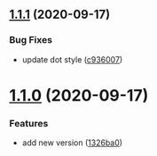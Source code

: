 ## [1.1.1](https://github.com/gaoljie/use-slider/compare/v1.1.0...v1.1.1) (2020-09-17)


### Bug Fixes

* update dot style ([c936007](https://github.com/gaoljie/use-slider/commit/c9360072a07a7a7b77a2b7f1622544aa6a9817fd))

# [1.1.0](https://github.com/gaoljie/use-slider/compare/v1.0.0...v1.1.0) (2020-09-17)


### Features

* add new version ([1326ba0](https://github.com/gaoljie/use-slider/commit/1326ba0d3852988599639656554b1e8a56ca4897))
